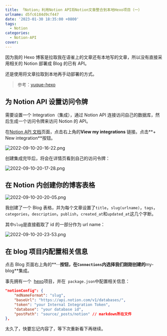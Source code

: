 ```yaml
---
title: 「Notion」利用Notion API将Notion文章整合到本地Hexo项目（一）
urlname: d5fc6184d9cf447
date: '2023-01-30 18:35:00 +0800'
tags:
  - Notion
categories:
  - Notion-API
cover:
---
```


因为我的 Hexo 博客是拉取我在语雀上的文章还有本地写的文章，所以没有直接采用相关的 Notion 部署成 Blog 的已有 API。

还是使用将文章拉取到本地再手动部署的方式。

> 参考：[yuque-hexo](https://github.com/x-cold/yuque-hexo)

## **为 Notion API 设置访问令牌**

需要设置一个 Integration（集成），通过 Notion API 连接访问自己的数据库，然后生成一个访问令牌来访问 Notion 的 API。

在[Notion API 文档](https://developers.notion.com/reference/intro)页面，点击右上角的**View my integrations** 链接。点击**+ New integration**按钮。

![2022-09-10-20-16-22.png](https://i.postimg.cc/xd0zGHgm/2022-09-10-20-16-22.png)

创建集成完毕后，将会在详情页看到自己的访问令牌：

![2022-09-10-20-17-28.png](https://i.postimg.cc/BQ7h8Sg4/2022-09-10-20-17-28.png)

## 在 Notion 内创建你的博客表格

![2022-09-10-20-20-05.png](https://i.postimg.cc/zX4CZV7b/2022-09-10-20-20-05.png)

我创建了一个 Blog 表格，并为每个文章设置了`title`，`slug(urlname)`，`tags`，`categories`，`description`，`publish`，`created_at`和`updated_at`这几个字断。

其中`slug`是直接截取了 id 的一部分作为 url name：

![2022-09-10-20-23-53.png](https://i.postimg.cc/HxW545YK/2022-09-10-20-23-53.png)

## 在 blog 项目内配置相关信息

点击 Blog 页面右上角的**···**按钮，在`Connections`内选择我们刚刚创建的**my-blog**集成。

事先拥有一个  [hexo](https://github.com/hexojs/hexo)项目，并在  `package.json`中配置相关信息：

```json
"notionConfig": {
    "mdNameFormat": "slug",
    "baseUrl": "https://api.notion.com/v1/databases/",
    "token": "your Internal Integration Token",
    "database": "your database id",
    "postPath": "source/_posts/notion" // markdown所在文件
},
```

太久了，快要忘记内容了，等下次重新看下再继续。
